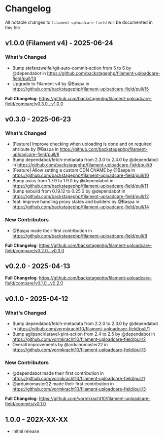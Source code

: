# Changelog

All notable changes to `filament-uploadcare-field` will be documented in this file.

## v1.0.0 (Filament v4) - 2025-06-24

### What's Changed

* Bump stefanzweifel/git-auto-commit-action from 5 to 6 by @dependabot in https://github.com/backstagephp/filament-uploadcare-field/pull/13
* Upgrade to Filament v4 by @Baspa in https://github.com/backstagephp/filament-uploadcare-field/pull/15

**Full Changelog**: https://github.com/backstagephp/filament-uploadcare-field/compare/v0.3.0...v1.0.0

## v0.3.0 - 2025-06-23

### What's Changed

* [Feature] Improve checking when uploading is done and on required attribute by @Baspa in https://github.com/backstagephp/filament-uploadcare-field/pull/8
* Bump dependabot/fetch-metadata from 2.3.0 to 2.4.0 by @dependabot in https://github.com/backstagephp/filament-uploadcare-field/pull/9
* [Feature] Allow setting a custom CDN CNAME by @Baspa in https://github.com/backstagephp/filament-uploadcare-field/pull/10
* Bump axios from 1.7.9 to 1.9.0 by @dependabot in https://github.com/backstagephp/filament-uploadcare-field/pull/11
* Bump esbuild from 0.19.12 to 0.25.0 by @dependabot in https://github.com/backstagephp/filament-uploadcare-field/pull/12
* feat: improve handling proxy states and builders by @Baspa in https://github.com/backstagephp/filament-uploadcare-field/pull/14

### New Contributors

* @Baspa made their first contribution in https://github.com/backstagephp/filament-uploadcare-field/pull/8

**Full Changelog**: https://github.com/backstagephp/filament-uploadcare-field/compare/v0.2.0...v0.3.0

## v0.2.0 - 2025-04-13

**Full Changelog**: https://github.com/backstagephp/filament-uploadcare-field/compare/v0.1.0...v0.2.0

## v0.1.0 - 2025-04-12

### What's Changed

* Bump dependabot/fetch-metadata from 2.2.0 to 2.3.0 by @dependabot in https://github.com/vormkracht10/filament-uploadcare-field/pull/1
* Bump aglipanci/laravel-pint-action from 2.4 to 2.5 by @dependabot in https://github.com/vormkracht10/filament-uploadcare-field/pull/2
* Overall improvements  by @arduinomaster22 in https://github.com/vormkracht10/filament-uploadcare-field/pull/3

### New Contributors

* @dependabot made their first contribution in https://github.com/vormkracht10/filament-uploadcare-field/pull/1
* @arduinomaster22 made their first contribution in https://github.com/vormkracht10/filament-uploadcare-field/pull/3

**Full Changelog**: https://github.com/vormkracht10/filament-uploadcare-field/commits/v0.1.0

## 1.0.0 - 202X-XX-XX

- initial release
